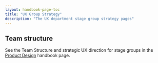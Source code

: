 ```yaml
---
layout: handbook-page-toc
title: "UX Group Strategy"
description: "The UX department stage group strategy pages"
---
```


## Team structure

See the Team Structure and strategic UX direction for stage groups in the [Product Design](/handbook/product/ux/product-design/) handbook page.
